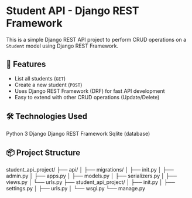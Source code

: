 # Student API - Django REST Framework

This is a simple Django REST API project to perform CRUD operations on a `Student` model using Django REST Framework.

## 🚀 Features

- List all students (`GET`)
- Create a new student (`POST`)
- Uses Django REST Framework (DRF) for fast API development
- Easy to extend with other CRUD operations (Update/Delete)

## 🛠 Technologies Used
Python 3
Django
Django REST Framework
Sqlite (database)


## 📦 Project Structure

student_api_project/
├── api/
│ ├── migrations/
│ ├── init.py
│ ├── admin.py
│ ├── apps.py
│ ├── models.py
│ ├── serializers.py
│ ├── views.py
│ └── urls.py
├── student_api_project/
│ ├── init.py
│ ├── settings.py
│ ├── urls.py
│ └── wsgi.py
└── manage.py




